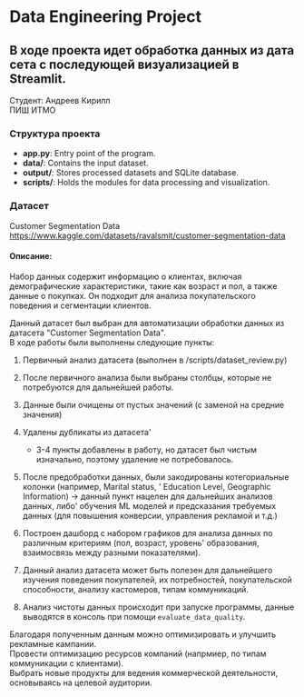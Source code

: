 # Data Engineering Project

## В ходе проекта идет обработка данных из дата сета с последующей визуализацией в Streamlit.

Студент: Андреев Кирилл\
ПИШ ИТМО

### Структура проекта
- **app.py**: Entry point of the program.
- **data/**: Contains the input dataset.
- **output/**: Stores processed datasets and SQLite database.
- **scripts/**: Holds the modules for data processing and visualization.

### Датасет
Customer Segmentation Data
https://www.kaggle.com/datasets/ravalsmit/customer-segmentation-data
#### Описание:
Набор данных содержит информацию о клиентах, включая демографические характеристики, такие как возраст и пол, 
а также данные о покупках. Он подходит для анализа покупательского поведения и сегментации клиентов.

Данный датасет был выбран для автоматизации обработки данных из датасета "Customer Segmentation Data". \
В ходе работы были выполнены следующие пункты:

1. Первичный анализ датасета (выполнен в /scripts/dataset_review.py)

2. После первичного анализа были выбраны столбцы, которые не потребуются для дальнейшей работы.

3. Данные были очищены от пустых значений (с заменой на средние значения)

4. Удалены дубликаты из датасета'
   - 3-4 пункты добавлены в работу, но датасет был чистым изначально, поэтому удаление не потребовалось.

5. После предобработки данных, были закодированы котегориальные колонки (например, Marital status, '
Education Level, Geographic Information) -> данный пункт нацелен для дальнейших анализов данных, либо'
обучения ML моделей и предсказания требуемых данных (для повышения конверсии, управления рекламой и т.д.)

6. Построен дашборд с набором графиков для анализа данных по различным критериям (пол, возраст, уровень'
образования, взаимосвязь между разными показателями).

7. Данный анализ датасета может быть полезен для дальнейшего изучения поведения покупателей, их потребностей,
покупательской способности, анализу кастомеров, типам коммуникаций.

8. Анализ чистоты данных происходит при запуске программы, данные выводятся в консоль при помощи ` evaluate_data_quality `.

Благодаря полученным данным можно оптимизировать и улучшить рекламные кампании.\
Провести оптимизацию ресурсов компаний (напрмиер, по типам коммуникации с клиентами).\
Выбрать новые продукты для ведения коммерческой деятельности, основываясь на целевой аудитории.